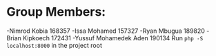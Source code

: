 # Group Members:
-Nimrod Kobia 168357
-Issa Mohamed 157327
-Ryan Mbugua 189820
-Brian Kipkoech 172431
-Yussuf Mohamedek Aden 190134
Run `php -S localhost:8000` in the project root
